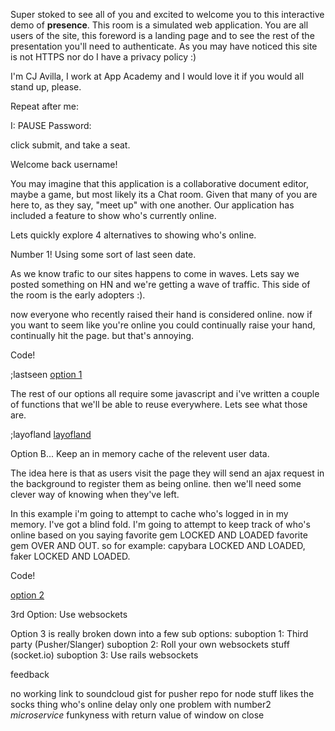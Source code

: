 Super stoked to see all of you and excited to welcome you to this
interactive demo of **presence**. This room is a simulated web
application. You are all users of the site, this foreword is a
landing page and to see the rest of the presentation you'll need to
authenticate. As you may have noticed this site is not HTTPS nor do I
have a privacy policy :)

I'm CJ Avilla, I work at App Academy and I would love it if you would
all stand up, please.

Repeat after me:

I: <state your email>
PAUSE
Password: <state your password>

click submit, and take a seat.

Welcome back username!

You may imagine that this application is a collaborative document
editor, maybe a game, but most likely its a Chat room. Given that many
of you are here to, as they say, "meet up" with one another.
Our application has included a feature to show who's currently online.

Lets quickly explore 4 alternatives to showing who's online.

Number 1! Using some sort of last seen date.

As we know trafic to our sites happens to come in waves. Lets say we
posted something on HN and we're getting a wave of traffic. This side of
the room is the early adopters :).

now everyone who recently raised their hand is considered online. now if
you want to seem like you're online you could continually raise your
hand, continually hit the page. but that's annoying.

Code!

;lastseen
[option 1](https://gist.github.com/w1zeman1p/17ae623444e9e85609e2)

The rest of our options all require some javascript and i've written a
couple of functions that we'll be able to reuse everywhere. Lets see
what those are.

;layofland
[layofland](https://gist.github.com/28cd0d4ea7d6bee377d7)

Option B... Keep an in memory cache of the relevent user data.

The idea here is that as users visit the page they will send an ajax
request in the background to register them as being online. then we'll
need some clever way of knowing when they've left.

In this example i'm going to attempt to cache who's logged in in my
memory. I've got a blind fold. I'm going to attempt to keep track of
who's online based on you saying favorite gem LOCKED AND LOADED favorite gem OVER AND OUT.
so for example: capybara LOCKED AND LOADED, faker LOCKED AND LOADED.

Code!

[option 2](https://gist.github.com/998aa864ba99d4ef866e)

3rd Option: Use websockets

Option 3 is really broken down into a few sub options:
  suboption 1: Third party (Pusher/Slanger)
  suboption 2: Roll your own websockets stuff (socket.io)
  suboption 3: Use rails websockets

  feedback

no working link to soundcloud
gist for pusher
repo for node stuff
likes the socks thing
who's online delay
only one problem with number2
*microservice*
funkyness with return value of window on close
